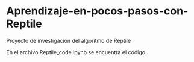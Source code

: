 # Aprendizaje-en-pocos-pasos-con-Reptile
Proyecto de investigación del algoritmo de Reptile

En el archivo Reptile_code.ipynb se encuentra el código. 
